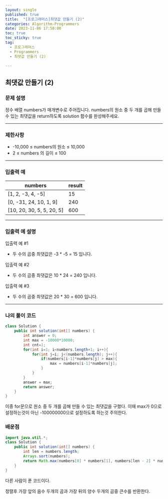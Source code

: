 ```yaml
---
layout: single
published: true
title:  "[프로그래머스]최댓값 만들기 (2)"
categories: Algorithm-Programmers
date: 2023-11-06 17:50:00
toc: true
toc_sticky: true
tag:   
  - 프로그래머스
  - Programmers
  - 최댓값 만들기 (2)

---
```


## 최댓값 만들기 (2)

### 문제 설명

정수 배열 numbers가 매개변수로 주어집니다. numbers의 원소 중 두 개를 곱해 만들 수 있는 최댓값을 return하도록 solution 함수를 완성해주세요.

----------------

### 제한사항

* -10,000 ≤ numbers의 원소 ≤ 10,000
* 2 ≤ numbers 의 길이 ≤ 100

----------------

### 입출력 예

|numbers|	result|
|---|---|
|[1, 2, -3, 4, -5]|	15|
|[0, -31, 24, 10, 1, 9]|	240|
|[10, 20, 30, 5, 5, 20, 5]|	600|

----------------

### 입출력 예 설명

입출력 예 #1  

* 두 수의 곱중 최댓값은 -3 * -5 = 15 입니다.
  

입출력 예 #2  

* 두 수의 곱중 최댓값은 10 * 24 = 240 입니다.  
  

입출력 예 #3   

* 두 수의 곱중 최댓값은 20 * 30 = 600 입니다.


  


  
  

  

  

  

----------------

### 나의 풀이 코드

```java
class Solution {
    public int solution(int[] numbers) {
        int answer = 0;
        int max = -10000*10000;
        int cnt=1;
        for(int i=1; i<numbers.length+1; i++){
            for(int j=i; j<(numbers.length); j++){
                if(numbers[i-1]*numbers[j] > max){
                    max = numbers[i-1]*numbers[j];
                }
            }
        }
        answer = max;
        return answer;
    }
}
```

이중 for문으로 원소 중 두 개를 곱해 만들 수 있는 최댓값을 구했다. 이때 max가 0으로 설정하는것이 아닌 -100000000으로 설정하도록 하는것 주의한다.

### 배운점


```java
import java.util.*;
class Solution {
    public int solution(int[] numbers) {
        int len = numbers.length;
        Arrays.sort(numbers);
        return Math.max(numbers[0] * numbers[1], numbers[len - 2] * numbers[len - 1]);
    }
}
```

다른 사람이 푼 코드이다. 

정렬후 가장 앞의 음수 두개의 곱과 가장 뒤의 양수 두개의 곱중 큰수를 반환한다.
